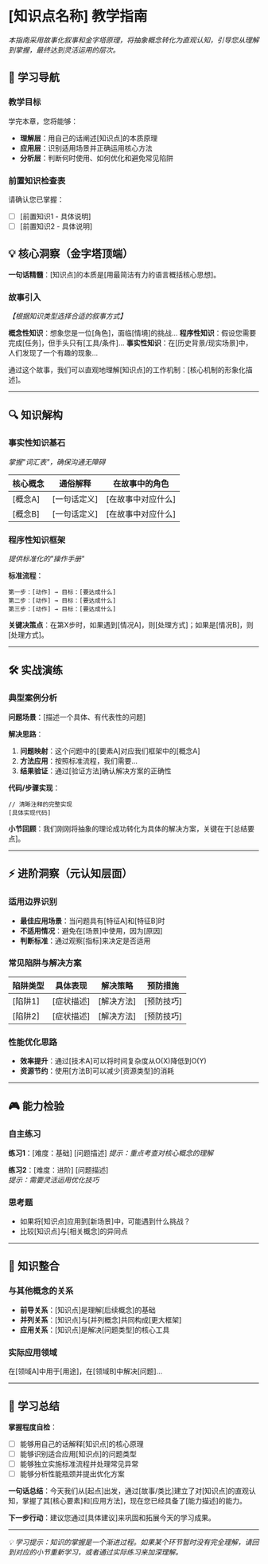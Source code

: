 # [知识点名称] 教学指南

_本指南采用故事化叙事和金字塔原理，将抽象概念转化为直观认知，引导您从理解到掌握，最终达到灵活运用的层次。_

## 🎯 学习导航

### 教学目标

学完本章，您将能够：

- **理解层**：用自己的话阐述[知识点]的本质原理
- **应用层**：识别适用场景并正确运用核心方法
- **分析层**：判断何时使用、如何优化和避免常见陷阱

### 前置知识检查表

请确认您已掌握：

- [ ] [前置知识1 - 具体说明]
- [ ] [前置知识2 - 具体说明]

## 💡 核心洞察（金字塔顶端）

**一句话精髓**：[知识点]的本质是[用最简洁有力的语言概括核心思想]。

### 故事引入

_【根据知识类型选择合适的叙事方式】_

**概念性知识**：想象您是一位[角色]，面临[情境]的挑战...
**程序性知识**：假设您需要完成[任务]，但手头只有[工具/条件]...
**事实性知识**：在[历史背景/现实场景]中，人们发现了一个有趣的现象...

通过这个故事，我们可以直观地理解[知识点]的工作机制：[核心机制的形象化描述]。

---

## 🔍 知识解构

### 事实性知识基石

_掌握"词汇表"，确保沟通无障碍_

| 核心概念 | 通俗解释     | 在故事中的角色     |
| -------- | ------------ | ------------------ |
| [概念A]  | [一句话定义] | [在故事中对应什么] |
| [概念B]  | [一句话定义] | [在故事中对应什么] |

### 程序性知识框架

_提供标准化的"操作手册"_

**标准流程**：

```
第一步：[动作] → 目标：[要达成什么]
第二步：[动作] → 目标：[要达成什么]
第三步：[动作] → 目标：[要达成什么]
```

**关键决策点**：在第X步时，如果遇到[情况A]，则[处理方式]；如果是[情况B]，则[处理方式]。

---

## 🛠️ 实战演练

### 典型案例分析

**问题场景**：[描述一个具体、有代表性的问题]

**解决思路**：

1. **问题映射**：这个问题中的[要素A]对应我们框架中的[概念A]
2. **方法应用**：按照标准流程，我们需要...
3. **结果验证**：通过[验证方法]确认解决方案的正确性

**代码/步骤实现**：

```[相应语言]
// 清晰注释的完整实现
[具体实现代码]
```

**小节回顾**：我们刚刚将抽象的理论成功转化为具体的解决方案，关键在于[总结要点]。

---

## ⚡ 进阶洞察（元认知层面）

### 适用边界识别

- **最佳应用场景**：当问题具有[特征A]和[特征B]时
- **不适用情况**：避免在[场景]中使用，因为[原因]
- **判断标准**：通过观察[指标]来决定是否适用

### 常见陷阱与解决方案

| 陷阱类型 | 具体表现   | 解决策略   | 预防措施   |
| -------- | ---------- | ---------- | ---------- |
| [陷阱1]  | [症状描述] | [解决方法] | [预防技巧] |
| [陷阱2]  | [症状描述] | [解决方法] | [预防技巧] |

### 性能优化思路

- **效率提升**：通过[技术A]可以将时间复杂度从O(X)降低到O(Y)
- **资源节约**：使用[方法B]可以减少[资源类型]的消耗

---

## 🎮 能力检验

### 自主练习

**练习1**：[难度：基础] [问题描述]
_提示：重点考查对核心概念的理解_

**练习2**：[难度：进阶] [问题描述]  
_提示：需要灵活运用优化技巧_

### 思考题

- 如果将[知识点]应用到[新场景]中，可能遇到什么挑战？
- 比较[知识点]与[相关概念]的异同点

---

## 🔗 知识整合

### 与其他概念的关系

- **前导关系**：[知识点]是理解[后续概念]的基础
- **并列关系**：[知识点]与[并列概念]共同构成[更大框架]
- **应用关系**：[知识点]是解决[问题类型]的核心工具

### 实际应用领域

在[领域A]中用于[用途]，在[领域B]中解决[问题]...

---

## 📝 学习总结

**掌握程度自检**：

- [ ] 能够用自己的话解释[知识点]的核心原理
- [ ] 能够识别适合应用[知识点]的问题类型
- [ ] 能够独立实施标准流程并处理常见异常
- [ ] 能够分析性能瓶颈并提出优化方案

**一句话总结**：今天我们从[起点]出发，通过[故事/类比]建立了对[知识点]的直观认知，掌握了其[核心要素]和[应用方法]，现在您已经具备了[能力描述]的能力。

**下一步行动**：建议您通过[具体建议]来巩固和拓展今天的学习成果。

---

_💡 学习提示：知识的掌握是一个渐进过程。如果某个环节暂时没有完全理解，请回到对应的小节重新学习，或者通过实际练习来加深理解。_
